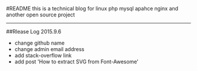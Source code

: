 #README
this is a technical blog for linux php mysql apahce nginx and another open source project
* * *
##Rlease Log 2015.9.6
+ change github name
+ change admin email address
+ add stack-overflow link
+ add post 'How to extract SVG from Font-Awesome'
